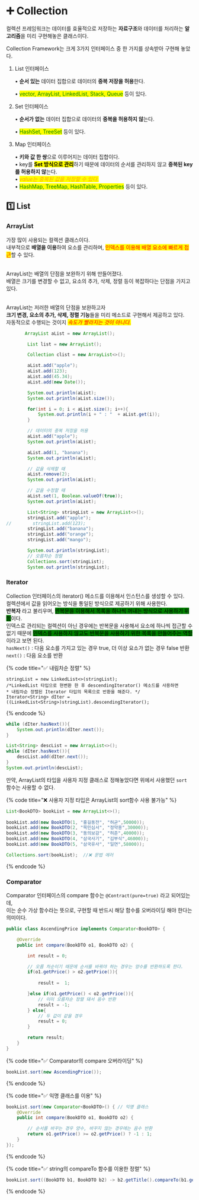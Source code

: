 # ➕ Collection

컬렉션 프레임워크는 데이터를 효율적으로 저장하는 **자료구조**와&#x20;데이터를 처리하는 **알고리즘**을 미리 구현해놓은 클래스이다.

Collection Framework는 크게 3가지 인터페이스 중 한 가지를 상속받아 구현해 놓았다.

1.  List 인터페이스

    •   **순서 있는** 데이터 집합으로 데이터의 **중복 저장을 허용**한다.

    •   <mark style="color:green;">vector, ArrayList, LinkedList, Stack, Queue</mark> 등이 있다.


2.  Set 인터페이스

    •  **순서가 없는** 데이터 집합으로 데이터의 **중복을 허용하지 않**는다.

    •  <mark style="color:green;">HashSet, TreeSet</mark> 등이 있다.


3.  Map 인터페이스

    •  **키와 값 한 쌍**으로 이루어지는 데이터 집합이다.    \
    •  key를 <mark style="background-color:yellow;">**Set 방식으로 관리**</mark>하기 때문에 데이터의 순서를 관리하지 않고 **중복된 key를 허용하지 않**는다.    \
    •  _<mark style="color:orange;">value는 중복된 값을 저장할 수 있다.</mark>_    \
    •  <mark style="color:green;">HashMap, TreeMap, HashTable, Properties</mark> 등이 있다.

## 1️⃣ List

### ArrayList

가장 많이 사용되는 컬렉션 클래스이다.\
내부적으로 **배열을 이용**하여 요소를 관리하며, <mark style="color:red;">인덱스를 이용해 배열 요소에 빠르게 접근</mark>할 수 있다.

\
ArrayList는 배열의 단점을 보완하기 위해 만들어졌다.\
배열은 크기를 변경할 수 없고, 요소의 추가, 삭제, 정렬 등이 복잡하다는 단점을 가지고 있다.

\
ArrayList는 저러한 배열의 단점을 보완하고자\
**크기 변경, 요소의 추가, 삭제, 정렬 기능**들을 미리 메소드로 구현해서 제공하고 있다.\
자동적으로 수행되는 것이지 _<mark style="color:red;">속도가 빨라지는 것이 아니다.</mark>_

```java
       ArrayList aList = new ArrayList();

        List list = new ArrayList();

        Collection clist = new ArrayList<>();

        aList.add("apple");
        aList.add(123);
        aList.add(45.34);
        aList.add(new Date());

        System.out.println(aList);
        System.out.println(aList.size());

        for(int i = 0; i < aList.size(); i++){
            System.out.println(i + " : "  + aList.get(i));
        }

        // 데이터의 중복 저장을 허용
        aList.add("apple");
        System.out.println(aList);

        aList.add(1, "banana");
        System.out.println(aList);

        // 값을 삭제할 때
        aList.remove(2);
        System.out.println(aList);

        // 값을 수정할 때
        aList.set(1, Boolean.valueOf(true));
        System.out.println(aList);

        List<String> stringList = new ArrayList<>();
        stringList.add("apple");
//        stringList.add(123);
        stringList.add("banana");
        stringList.add("orange");
        stringList.add("mango");

        System.out.println(stringList);
        // 오름차순 정렬
        Collections.sort(stringList);
        System.out.println(stringList);
```

### Iterator

Collection 인터페이스의 iterator() 메소드를 이용해서 인스턴스를 생성할 수 있다.\
컬렉션에서 값을 읽어오는 방식을 통일된 방식으로 제공하기 위해 사용한다.\
**반복자** 라고 불리우며, <mark style="background-color:green;">반복문을 이용해서 목록을 하나씩 꺼내는 방식으로 사용하기 위함</mark>이다.\
인덱스로 관리되는 컬렉션이 아닌 경우에는 반복문을 사용해서 요소에 하나씩 접근할 수 없기 때문에&#x20;<mark style="background-color:green;">인덱스를 사용하지 않고도 반복문을 사용하기 위한 목록을 만들어주는 역할</mark>이라고 보면 된다.\
`hasNext()` : 다음 요소를 가지고 있는 경우 true, 더 이상 요소가 없는 경우 false 반환\
`next()` : 다음 요소를 반환

{% code title="✅ 내림차순 정렬" %}
```markup
stringList = new LinkedList<>(stringList);
/*LinkedList 타입으로 현변환 한 후 descendingIterator() 메소드를 사용하면
* 내림차순 정렬된 Iterator 타입의 목록으로 반환을 해준다. */
Iterator<String> dIter = ((LinkedList<String>)stringList).descendingIterator();
```
{% endcode %}

```java
while (dIter.hasNext()){
    System.out.println(dIter.next());
}

List<String> descList = new ArrayList<>();
while (dIter.hasNext()){
    descList.add(dIter.next());
}
System.out.println(descList);
```

만약, ArrayList의 타입을 사용자 지정 클래스로 정해놓았다면 위에서 사용했던 `sort` 함수는 사용할 수 없다.

{% code title="❌ 사용자 지정 타입은 ArrayList의 sort함수 사용 불가능" %}
```java
List<BookDTO> bookList = new ArrayList<>();
        
bookList.add(new BookDTO(1, "홍길동전", "허균",50000));
bookList.add(new BookDTO(2, "목민심서", "정약용",30000));
bookList.add(new BookDTO(3, "동의보감", "허준",40000));
bookList.add(new BookDTO(4, "삼국사기", "김부식",46000));
bookList.add(new BookDTO(5, "삼국유사", "일연",58000));

Collections.sort(bookList);  //❌ 문법 에러
```
{% endcode %}

### Comparator

Comparator 인터페이스의 compare 함수는 `@Contract(pure=true)` 라고 되어있는데,\
이는 순수 가상 함수라는 뜻으로, 구현할 때 반드시 해당 함수를 오버라이딩 해야 한다는 의미이다.

```java
public class AscendingPrice implements Comparator<BookDTO> {

    @Override
    public int compare(BookDTO o1, BookDTO o2) {

        int result = 0;

        // 오름 차순이기 때문에 순서를 바꿔야 하는 경우는 양수를 반환하도록 한다.
        if(o1.getPrice() > o2.getPrice()){
            
            result =  1;

        }else if(o1.getPrice() < o2.getPrice()){            
            // 이미 오름차순 정렬 돼서 음수 반환
            result = -1;
        } else{
            // 두 값이 같을 경우
            result = 0;
        }

        return result;
    }
}
```

{% code title="✅ Comparator의 compare 오버라이딩" %}
```java
bookList.sort(new AscendingPrice());
```
{% endcode %}

{% code title="✅ 익명 클래스를 이용" %}
```java
bookList.sort(new Comparator<BookDTO>() { // 익명 클래스
    @Override
    public int compare(BookDTO o1, BookDTO o2) {

        // 순서를 바꾸는 경우 양수, 바꾸지 않는 경우에는 음수 반환
        return o1.getPrice() >= o2.getPrice() ? -1 : 1;
    }
});
```
{% endcode %}

{% code title="✅ string의 compareTo 함수를 이용한 정렬" %}
```java
bookList.sort((BookDTO b1, BookDTO b2) -> b2.getTitle().compareTo(b1.getTitle()));
```
{% endcode %}
